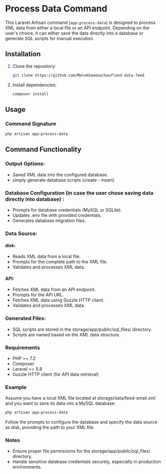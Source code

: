 # Process Data Command

This Laravel Artisan command (`app:process-data`) is designed to process XML data from either a local file or an API endpoint. Depending on the user's choice, it can either save the data directly into a database or generate SQL scripts for manual execution.

## Installation

1. Clone the repository:

    ```bash
    git clone https://github.com/Malekkamoua/kaufland-data-feed
    ```

2. Install dependencies:

    ```bash
    composer install
    ```

## Usage

### Command Signature

```bash
php artisan app:process-data
   ```
## Command Functionality
### Output Options:

- Saved XML data into the configured database.
- simply generate database scripts (create - insert)

### Database Configuration (in case the user chose saving data directly into database) :
- Prompts for database credentials (MySQL or SQLite).
- Updates .env file with provided credentials.
- Generates database migration files.

### Data Source:

#### disk: 
- Reads XML data from a local file.
- Prompts for the complete path to the XML file.
- Validates and processes XML data.
#### API: 
- Fetches XML data from an API endpoint.
- Prompts for the API URL.
- Fetches XML data using Guzzle HTTP client.
- Validates and processes XML data.

### Generated Files:
* SQL scripts are stored in the storage/app/public/sql_files/ directory.
* Scripts are named based on the XML data structure.

### Requirements
- PHP >= 7.2
- Composer
- Laravel >= 5.8
- Guzzle HTTP client (for API data retrieval)

### Example
Assume you have a local XML file located at storage/data/feed-small.xml and you want to save its data into a MySQL database:

```bash
php artisan app:process-data
```
Follow the prompts to configure the database and specify the data source as disk, providing the path to your XML file.

### Notes
- Ensure proper file permissions for the storage/app/public/sql_files/ directory.
- Handle sensitive database credentials securely, especially in production environments.